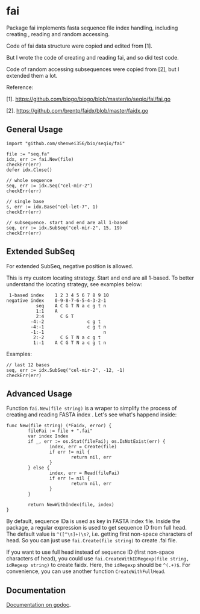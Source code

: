 # fai

Package fai implements fasta sequence file index handling, including creating
, reading and random accessing.

Code of fai data structure were copied and edited from [1].

But I wrote the code of creating and reading fai, and so did test code.

Code of random accessing subsequences were copied from [2], but I extended them a lot.

Reference:

[1]. https://github.com/biogo/biogo/blob/master/io/seqio/fai/fai.go

[2]. https://github.com/brentp/faidx/blob/master/faidx.go

## General Usage

    import "github.com/shenwei356/bio/seqio/fai"

    file := "seq.fa"
    idx, err := fai.New(file)
    checkErr(err)
    defer idx.Close()

    // whole sequence
    seq, err := idx.Seq("cel-mir-2")
    checkErr(err)
    
    // single base
    s, err := idx.Base("cel-let-7", 1)
    checkErr(err)

    // subsequence. start and end are all 1-based
    seq, err := idx.SubSeq("cel-mir-2", 15, 19)
    checkErr(err)


## Extended SubSeq


For extended SubSeq, negative position is allowed.


This is my custom locating strategy. Start and end are all 1-based. 
To better understand the locating strategy, see examples below:


     1-based index    1 2 3 4 5 6 7 8 9 10
    negative index    0-9-8-7-6-5-4-3-2-1
               seq    A C G T N a c g t n
               1:1    A
               2:4      C G T
             -4:-2                c g t
             -4:-1                c g t n
             -1:-1                      n
              2:-2      C G T N a c g t
              1:-1    A C G T N a c g t n

Examples:

    // last 12 bases
    seq, err := idx.SubSeq("cel-mir-2", -12, -1)
    checkErr(err)

## Advanced Usage

Function `fai.New(file string)` is a wraper to simplify the process of
creating and reading FASTA index . Let's see what's happend inside:

    func New(file string) (*Faidx, error) {
            fileFai := file + ".fai"
            var index Index
            if _, err := os.Stat(fileFai); os.IsNotExist(err) {
                    index, err = Create(file)
                    if err != nil {
                            return nil, err
                    }
            } else {
                    index, err = Read(fileFai)
                    if err != nil {
                            return nil, err
                    }
            }

            return NewWithIndex(file, index)
    }

By default, sequence IDa is used as key in FASTA index file. 
Inside the package, a regular expression is used to get sequence ID from
full head. The default value is `^([^\s]+)\s?`, i.e. getting
first non-space characters of head. 
So you can just use `fai.Create(file string)` to create .fai file.

If you want to use full head instead of sequence ID (first non-space characters of head),
you could use `fai.CreateWithIDRegexp(file string, idRegexp string)` to create faidx. 
Here, the `idRegexp` should be `^(.+)$`. For convenience, you can use another function
`CreateWithFullHead`.


## Documentation

[Documentation on godoc](https://godoc.org/github.com/shenwei356/bio/seqio/fai).
